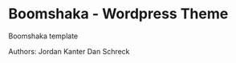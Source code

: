 Boomshaka - Wordpress Theme
===========================

Boomshaka template

Authors: Jordan Kanter 
Dan Schreck
